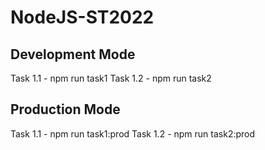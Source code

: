 # NodeJS-ST2022


## Development Mode
Task 1.1 - npm run task1
Task 1.2 - npm run task2

##  Production Mode
Task 1.1 - npm run task1:prod
Task 1.2 - npm run task2:prod
